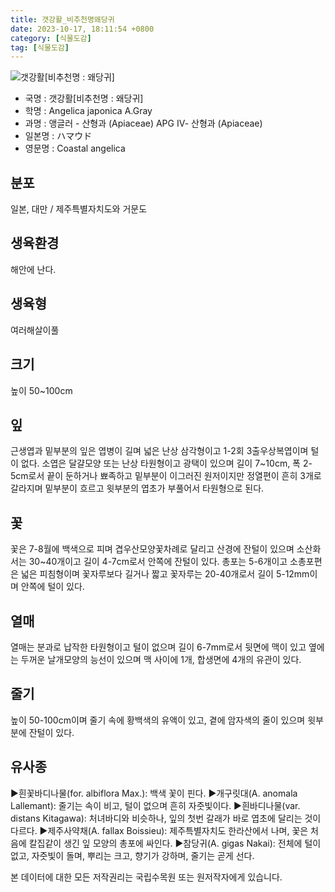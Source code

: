 ```yaml
---
title: 갯강활_비추천명왜당귀
date: 2023-10-17, 18:11:54 +0800
category: [식물도감]
tag: [식물도감]
---
```




![갯강활[비추천명 : 왜당귀]](http://www.nature.go.kr/fileUpload/plants/basic/Umbelliferae/Angelica/7336/7336_1_th2.jpg)
- 국명 : 갯강활[비추천명 : 왜당귀]
- 학명 : Angelica japonica A.Gray
- 과명 : 앵글러 - 산형과 (Apiaceae) APG Ⅳ- 산형과 (Apiaceae)
- 일본명 : ハマウド
- 영문명 : Coastal angelica


## 분포
일본, 대만 / 제주특별자치도와 거문도
## 생육환경
해안에 난다.
## 생육형
여러해살이풀 
## 크기
높이 50~100cm
## 잎
근생엽과 밑부분의 잎은 엽병이 길며 넓은 난상 삼각형이고 1-2회 3출우상복엽이며 털이 없다. 소엽은 달걀모양 또는 난상 타원형이고 광택이 있으며 길이 7~10cm, 폭 2-5cm로서 끝이 둔하거나 뾰족하고 밑부분이 이그러진 원저이지만 정열편이 흔히 3개로 갈라지며 밑부분이 흐르고 윗부분의 엽초가 부풀어서 타원형으로 된다.
## 꽃
꽃은 7-8월에 백색으로 피며 겹우산모양꽃차례로 달리고 산경에 잔털이 있으며 소산화서는 30~40개이고 길이 4-7cm로서 안쪽에 잔털이 있다. 총포는 5-6개이고 소총포편은 넓은 피침형이며 꽃자루보다 길거나 짧고 꽃자루는  20-40개로서 길이 5-12mm이며 안쪽에 털이 있다.
## 열매
열매는 분과로 납작한 타원형이고 털이 없으며 길이 6-7mm로서 뒷면에 맥이 있고 옆에는 두꺼운 날개모양의 능선이 있으며 맥 사이에 1개, 합생면에 4개의 유관이 있다.
## 줄기
높이 50-100cm이며 줄기 속에 황백색의 유액이 있고, 곁에 암자색의 줄이 있으며 윗부분에 잔털이 있다.
## 유사종
▶흰꽃바디나물(for. albiflora Max.): 백색 꽃이 핀다.▶개구릿대(A. anomala Lallemant): 줄기는 속이 비고, 털이 없으며 흔히 자줏빛이다. ▶흰바디나물(var. distans Kitagawa): 처녀바디와 비슷하나, 잎의 첫번 갈래가 바로 엽초에 달리는 것이 다르다.▶제주사약채(A. fallax Boissieu): 제주특별자치도 한라산에서 나며, 꽃은 처음에 칼집같이 생긴 잎 모양의 총포에 싸인다.▶참당귀(A. gigas Nakai): 전체에 털이 없고, 자줏빛이 돌며, 뿌리는 크고, 향기가 강하며, 줄기는 곧게 선다. 






본 데이터에 대한 모든 저작권리는 국립수목원 또는 원저작자에게 있습니다.
